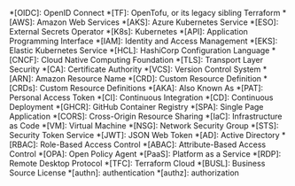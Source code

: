 *[OIDC]: OpenID Connect
*[TF]: OpenTofu, or its legacy sibling Terraform
*[AWS]: Amazon Web Services
*[AKS]: Azure Kubernetes Service
*[ESO]: External Secrets Operator
*[K8s]: Kubernetes
*[API]: Application Programming Interface
*[IAM]: Identity and Access Management
*[EKS]: Elastic Kubernetes Service
*[HCL]: HashiCorp Configuration Language
*[CNCF]: Cloud Native Computing Foundation
*[TLS]: Transport Layer Security
*[CA]: Certificate Authority
*[VCS]: Version Control System
*[ARN]: Amazon Resource Name
*[CRD]: Custom Resource Definition
*[CRDs]: Custom Resource Definitions
*[AKA]: Also Known As
*[PAT]: Personal Access Token
*[CI]: Continuous Integration
*[CD]: Continuous Deployment
*[GHCR]: GitHub Container Registry
*[SPA]: Single Page Application
*[CORS]: Cross-Origin Resource Sharing
*[IaC]: Infrastructure as Code
*[VM]: Virtual Machine
*[NSG]: Network Security Group
*[STS]: Security Token Service
*[JWT]: JSON Web Token
*[AD]: Active Directory
*[RBAC]: Role-Based Access Control
*[ABAC]: Attribute-Based Access Control
*[OPA]: Open Policy Agent
*[PaaS]: Platform as a Service
*[RDP]: Remote Desktop Protocol
*[TFC]: Terraform Cloud
*[BUSL]: Business Source License
*[authn]: authentication
*[authz]: authorization
